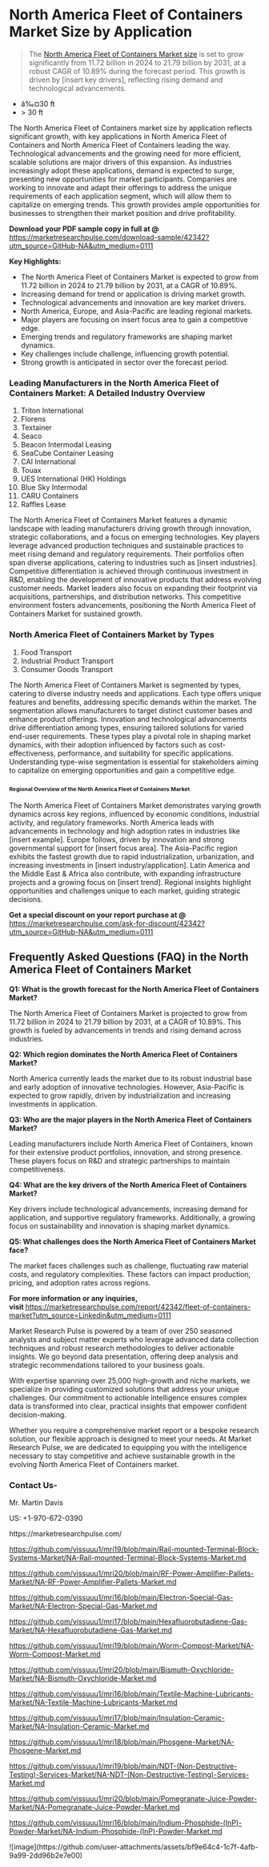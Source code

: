 <h1>North America Fleet of Containers Market&nbsp;Size by Application</h1><blockquote><p>The <a href="https://marketresearchpulse.com/download-sample/42342?utm_source=GitHub-NA&amp;utm_medium=0111">North America Fleet of Containers Market size</a> is set to grow significantly from 11.72 billion in 2024 to 21.79 billion by 2031, at a robust CAGR of 10.89% during the forecast period. This growth is driven by [insert key drivers], reflecting rising demand and technological advancements.</p></blockquote><ul><li>â‰¤30 ft<li> > 30 ft</li></ul><p>The North America Fleet of Containers market size by application reflects significant growth, with key applications in North America Fleet of Containers and North America Fleet of Containers leading the way. Technological advancements and the growing need for more efficient, scalable solutions are major drivers of this expansion. As industries increasingly adopt these applications, demand is expected to surge, presenting new opportunities for market participants. Companies are working to innovate and adapt their offerings to address the unique requirements of each application segment, which will allow them to capitalize on emerging trends. This growth provides ample opportunities for businesses to strengthen their market position and drive profitability.</p><p><strong>Download your PDF sample copy in full at @ </strong><a href="https://marketresearchpulse.com/download-sample/42342?utm_source=GitHub-NA&amp;utm_medium=0111">https://marketresearchpulse.com/download-sample/42342?utm_source=GitHub-NA&amp;utm_medium=0111</a></p><p><strong>Key Highlights: </strong></p><ul><li>The North America Fleet of Containers Market is expected to grow from 11.72 billion in 2024 to 21.79 billion by 2031, at a CAGR of 10.89%.</li><li>Increasing demand for trend or application is driving market growth.</li><li>Technological advancements and innovation are key market drivers.</li><li>North America, Europe, and Asia-Pacific are leading regional markets.</li><li>Major players are focusing on insert focus area to gain a competitive edge.</li><li>Emerging trends and regulatory frameworks are shaping market dynamics.</li><li>Key challenges include challenge, influencing growth potential.</li><li>Strong growth is anticipated in sector over the forecast period.</li></ul><h3>Leading Manufacturers in the North America Fleet of Containers Market: A Detailed Industry Overview</h3><ol><li>Triton International</li><li>Florens</li><li>Textainer</li><li>Seaco</li><li>Beacon Intermodal Leasing</li><li>SeaCube Container Leasing</li><li>CAI International</li><li>Touax</li><li>UES International (HK) Holdings</li><li>Blue Sky Intermodal</li><li>CARU Containers</li><li>Raffles Lease</li></ol><div class="flex max-w-full flex-col flex-grow"><div class="min-h-8 text-message flex w-full flex-col items-end gap-2 whitespace-normal break-words [.text-message+&amp;]:mt-5" dir="auto" data-message-author-role="assistant" data-message-id="fd8432e4-4910-450d-b182-61b7bfb0a01f" data-message-model-slug="gpt-4o"><div class="flex w-full flex-col gap-1 empty:hidden first:pt-[3px]"><div class="markdown prose w-full break-words dark:prose-invert light"><p>The North America Fleet of Containers Market features a dynamic landscape with leading manufacturers driving growth through innovation, strategic collaborations, and a focus on emerging technologies. Key players leverage advanced production techniques and sustainable practices to meet rising demand and regulatory requirements. Their portfolios often span diverse applications, catering to industries such as [insert industries]. Competitive differentiation is achieved through continuous investment in R&amp;D, enabling the development of innovative products that address evolving customer needs. Market leaders also focus on expanding their footprint via acquisitions, partnerships, and distribution networks. This competitive environment fosters advancements, positioning the North America Fleet of Containers Market for sustained growth.</p></div></div></div></div><h3>North America Fleet of Containers Market by Types</h3><ol><li>Food Transport<li> Industrial Product Transport<li> Consumer Goods Transport</li></ol><div class="flex max-w-full flex-col flex-grow"><div class="min-h-8 text-message flex w-full flex-col items-end gap-2 whitespace-normal break-words [.text-message+&amp;]:mt-5" dir="auto" data-message-author-role="assistant" data-message-id="084470be-0bb7-4664-bddf-5156b4f41249" data-message-model-slug="gpt-4o-mini"><div class="flex w-full flex-col gap-1 empty:hidden first:pt-[3px]"><div class="markdown prose w-full break-words dark:prose-invert light"><p>The North America Fleet of Containers Market is segmented by types, catering to diverse industry needs and applications. Each type offers unique features and benefits, addressing specific demands within the market. The segmentation allows manufacturers to target distinct customer bases and enhance product offerings. Innovation and technological advancements drive differentiation among types, ensuring tailored solutions for varied end-user requirements. These types play a pivotal role in shaping market dynamics, with their adoption influenced by factors such as cost-effectiveness, performance, and suitability for specific applications. Understanding type-wise segmentation is essential for stakeholders aiming to capitalize on emerging opportunities and gain a competitive edge.</p></div></div></div></div><h3><span style="font-size: 11px;">Regional Overview of the North America Fleet of Containers Market</span></h3><div class="flex max-w-full flex-col flex-grow"><div class="min-h-8 text-message flex w-full flex-col items-end gap-2 whitespace-normal break-words [.text-message+&amp;]:mt-5" dir="auto" data-message-author-role="assistant" data-message-id="e9038762-ce64-4e30-91c9-9bd413514231" data-message-model-slug="gpt-4o-mini"><div class="flex w-full flex-col gap-1 empty:hidden first:pt-[3px]"><div class="markdown prose w-full break-words dark:prose-invert light"><p>The North America Fleet of Containers Market demonstrates varying growth dynamics across key regions, influenced by economic conditions, industrial activity, and regulatory frameworks. North America leads with advancements in technology and high adoption rates in industries like [insert example]. Europe follows, driven by innovation and strong governmental support for [insert focus area]. The Asia-Pacific region exhibits the fastest growth due to rapid industrialization, urbanization, and increasing investments in [insert industry/application]. Latin America and the Middle East &amp; Africa also contribute, with expanding infrastructure projects and a growing focus on [insert trend]. Regional insights highlight opportunities and challenges unique to each market, guiding strategic decisions.</p></div></div></div></div><p><strong>Get a special discount on your report purchase at @ </strong><a href="https://marketresearchpulse.com/ask-for-discount/42342?utm_source=GitHub-NA&amp;utm_medium=0111">https://marketresearchpulse.com/ask-for-discount/42342?utm_source=GitHub-NA&amp;utm_medium=0111</a></p><h2>Frequently Asked Questions (FAQ) in the North America Fleet of Containers Market</h2><p><strong>Q1: What is the growth forecast for the North America Fleet of Containers Market?</strong></p><p>The North America Fleet of Containers Market is projected to grow from 11.72 billion in 2024 to 21.79 billion by 2031, at a CAGR of 10.89%. This growth is fueled by advancements in trends and rising demand across industries.</p><p><strong>Q2: Which region dominates the North America Fleet of Containers Market?</strong></p><p>North America currently leads the market due to its robust industrial base and early adoption of innovative technologies. However, Asia-Pacific is expected to grow rapidly, driven by industrialization and increasing investments in application.</p><p><strong>Q3: Who are the major players in the North America Fleet of Containers Market?</strong></p><p>Leading manufacturers include North America Fleet of Containers, known for their extensive product portfolios, innovation, and strong presence. These players focus on R&amp;D and strategic partnerships to maintain competitiveness.</p><p><strong>Q4: What are the key drivers of the North America Fleet of Containers Market?</strong></p><p>Key drivers include technological advancements, increasing demand for application, and supportive regulatory frameworks. Additionally, a growing focus on sustainability and innovation is shaping market dynamics.</p><p><strong>Q5: What challenges does the North America Fleet of Containers Market face?</strong></p><p>The market faces challenges such as challenge, fluctuating raw material costs, and regulatory complexities. These factors can impact production, pricing, and adoption rates across regions.</p><p><strong>For more information or any inquiries, visit&nbsp;</strong><a href="https://marketresearchpulse.com/report/42342/fleet-of-containers-market?utm_source=Linkedin&utm_medium=0111">https://marketresearchpulse.com/report/42342/fleet-of-containers-market?utm_source=Linkedin&utm_medium=0111</a></p><p>Market Research Pulse is powered by a team of over 250 seasoned analysts and subject matter experts who leverage advanced data collection techniques and robust research methodologies to deliver actionable insights. We go beyond data presentation, offering deep analysis and strategic recommendations tailored to your business goals.</p><p>With expertise spanning over 25,000 high-growth and niche markets, we specialize in providing customized solutions that address your unique challenges. Our commitment to actionable intelligence ensures complex data is transformed into clear, practical insights that empower confident decision-making.</p><p>Whether you require a comprehensive market report or a bespoke research solution, our flexible approach is designed to meet your needs. At Market Research Pulse, we are dedicated to equipping you with the intelligence necessary to stay competitive and achieve sustainable growth in the evolving North America Fleet of Containers market.</p><h3><strong>Contact Us-</strong></h3><p>Mr. Martin Davis</p><p>US: +1-970-672-0390</p><p>https://marketresearchpulse.com/</p><p><a href="https://github.com/vissuuu1/mri19/blob/main/Rail-mounted-Terminal-Block-Systems-Market/NA-Rail-mounted-Terminal-Block-Systems-Market.md">https://github.com/vissuuu1/mri19/blob/main/Rail-mounted-Terminal-Block-Systems-Market/NA-Rail-mounted-Terminal-Block-Systems-Market.md</a></p><p><a href="https://github.com/vissuuu1/mri20/blob/main/RF-Power-Amplifier-Pallets-Market/NA-RF-Power-Amplifier-Pallets-Market.md">https://github.com/vissuuu1/mri20/blob/main/RF-Power-Amplifier-Pallets-Market/NA-RF-Power-Amplifier-Pallets-Market.md</a></p><p><a href="https://github.com/vissuuu1/mri16/blob/main/Electron-Special-Gas-Market/NA-Electron-Special-Gas-Market.md">https://github.com/vissuuu1/mri16/blob/main/Electron-Special-Gas-Market/NA-Electron-Special-Gas-Market.md</a></p><p><a href="https://github.com/vissuuu1/mri17/blob/main/Hexafluorobutadiene-Gas-Market/NA-Hexafluorobutadiene-Gas-Market.md">https://github.com/vissuuu1/mri17/blob/main/Hexafluorobutadiene-Gas-Market/NA-Hexafluorobutadiene-Gas-Market.md</a></p><p><a href="https://github.com/vissuuu1/mri19/blob/main/Worm-Compost-Market/NA-Worm-Compost-Market.md">https://github.com/vissuuu1/mri19/blob/main/Worm-Compost-Market/NA-Worm-Compost-Market.md</a></p><p><a href="https://github.com/vissuuu1/mri20/blob/main/Bismuth-Oxychloride-Market/NA-Bismuth-Oxychloride-Market.md">https://github.com/vissuuu1/mri20/blob/main/Bismuth-Oxychloride-Market/NA-Bismuth-Oxychloride-Market.md</a></p><p><a href="https://github.com/vissuuu1/mri16/blob/main/Textile-Machine-Lubricants-Market/NA-Textile-Machine-Lubricants-Market.md">https://github.com/vissuuu1/mri16/blob/main/Textile-Machine-Lubricants-Market/NA-Textile-Machine-Lubricants-Market.md</a></p><p><a href="https://github.com/vissuuu1/mri17/blob/main/Insulation-Ceramic-Market/NA-Insulation-Ceramic-Market.md">https://github.com/vissuuu1/mri17/blob/main/Insulation-Ceramic-Market/NA-Insulation-Ceramic-Market.md</a></p><p><a href="https://github.com/vissuuu1/mri18/blob/main/Phosgene-Market/NA-Phosgene-Market.md">https://github.com/vissuuu1/mri18/blob/main/Phosgene-Market/NA-Phosgene-Market.md</a></p><p><a href="https://github.com/vissuuu1/mri19/blob/main/NDT-(Non-Destructive-Testing)-Services-Market/NA-NDT-(Non-Destructive-Testing)-Services-Market.md">https://github.com/vissuuu1/mri19/blob/main/NDT-(Non-Destructive-Testing)-Services-Market/NA-NDT-(Non-Destructive-Testing)-Services-Market.md</a></p><p><a href="https://github.com/vissuuu1/mri20/blob/main/Pomegranate-Juice-Powder-Market/NA-Pomegranate-Juice-Powder-Market.md">https://github.com/vissuuu1/mri20/blob/main/Pomegranate-Juice-Powder-Market/NA-Pomegranate-Juice-Powder-Market.md</a></p><p><a href="https://github.com/vissuuu1/mri16/blob/main/Indium-Phosphide-(InP)-Powder-Market/NA-Indium-Phosphide-(InP)-Powder-Market.md">https://github.com/vissuuu1/mri16/blob/main/Indium-Phosphide-(InP)-Powder-Market/NA-Indium-Phosphide-(InP)-Powder-Market.md</a></p>
![image](https://github.com/user-attachments/assets/bf9e64c4-1c7f-4afb-9a99-2dd96b2e7e00)
